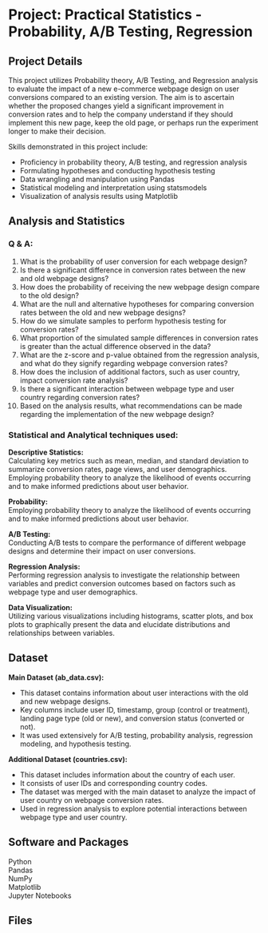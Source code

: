 # Project: Practical Statistics - Probability, A/B Testing, Regression 

## Project Details
This project utilizes Probability theory, A/B Testing, and Regression analysis to evaluate the impact of a new e-commerce webpage design on user conversions compared to an existing version. The aim is to ascertain whether the proposed changes yield a significant improvement in conversion rates and to help the company understand if they should implement this new page, keep the old page, or perhaps run the experiment longer to make their decision.

Skills demonstrated in this project include:

* Proficiency in probability theory, A/B testing, and regression analysis  
* Formulating hypotheses and conducting hypothesis testing  
* Data wrangling and manipulation using Pandas  
* Statistical modeling and interpretation using statsmodels  
* Visualization of analysis results using Matplotlib  


## Analysis and Statistics

### **Q & A:**

1.  What is the probability of user conversion for each webpage design?
2.  Is there a significant difference in conversion rates between the new and old webpage designs?
3.  How does the probability of receiving the new webpage design compare to the old design?
4.  What are the null and alternative hypotheses for comparing conversion rates between the old and new webpage designs?
5.  How do we simulate samples to perform hypothesis testing for conversion rates?
6.  What proportion of the simulated sample differences in conversion rates is greater than the actual difference observed in the data?
7.  What are the z-score and p-value obtained from the regression analysis, and what do they signify regarding webpage conversion rates?
8.  How does the inclusion of additional factors, such as user country, impact conversion rate analysis?
9.  Is there a significant interaction between webpage type and user country regarding conversion rates?
10. Based on the analysis results, what recommendations can be made regarding the implementation of the new webpage design?

### Statistical and Analytical techniques used:

**Descriptive Statistics:**  
Calculating key metrics such as mean, median, and standard deviation to summarize conversion rates, page views, and user demographics.
Employing probability theory to analyze the likelihood of events occurring and to make informed predictions about user behavior.

**Probability:**  
Employing probability theory to analyze the likelihood of events occurring and to make informed predictions about user behavior.  

**A/B Testing:**  
Conducting A/B tests to compare the performance of different webpage designs and determine their impact on user conversions.

**Regression Analysis:**  
Performing regression analysis to investigate the relationship between variables and predict conversion outcomes based on factors such as webpage type and user demographics.

**Data Visualization:**  
Utilizing various visualizations including histograms, scatter plots, and box plots to graphically present the data and elucidate distributions and relationships between variables.
  

## Dataset 

**Main Dataset (ab_data.csv):**
* This dataset contains information about user interactions with the old and new webpage designs.  
* Key columns include user ID, timestamp, group (control or treatment), landing page type (old or new), and conversion status (converted or not).  
* It was used extensively for A/B testing, probability analysis, regression modeling, and hypothesis testing.  

**Additional Dataset (countries.csv):**
* This dataset includes information about the country of each user.
* It consists of user IDs and corresponding country codes.
* The dataset was merged with the main dataset to analyze the impact of user country on webpage conversion rates.
* Used in regression analysis to explore potential interactions between webpage type and user country.


## Software and Packages

Python     
Pandas  
NumPy    
Matplotlib   
Jupyter Notebooks
 
## Files

